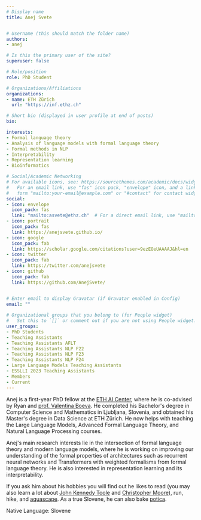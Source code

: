 ```yaml
---
# Display name
title: Anej Svete


# Username (this should match the folder name)
authors:
- anej

# Is this the primary user of the site?
superuser: false

# Role/position
role: PhD Student

# Organizations/Affiliations
organizations:
- name: ETH Zürich
  url: "https://inf.ethz.ch"

# Short bio (displayed in user profile at end of posts)
bio: 

interests:
- Formal language theory
- Analysis of language models with formal language theory
- Formal methods in NLP
- Interpretability
- Representation learning
- Bioinformatics

# Social/Academic Networking
# For available icons, see: https://sourcethemes.com/academic/docs/widgets/#icons
#   For an email link, use "fas" icon pack, "envelope" icon, and a link in the
#   form "mailto:your-email@example.com" or "#contact" for contact widget.
social:
- icon: envelope
  icon_pack: fas
  link: "mailto:asvete@ethz.ch"  # For a direct email link, use "mailto:test@example.org".
- icon: portrait
  icon_pack: fas
  link: https://anejsvete.github.io/
- icon: google
  icon_pack: fab
  link: https://scholar.google.com/citations?user=9ezEOeUAAAAJ&hl=en
- icon: twitter
  icon_pack: fab
  link: https://twitter.com/anejsvete
- icon: github
  icon_pack: fab
  link: https://github.com/AnejSvete/


# Enter email to display Gravatar (if Gravatar enabled in Config)
email: ""
  
# Organizational groups that you belong to (for People widget)
#   Set this to `[]` or comment out if you are not using People widget.  
user_groups:
- PhD Students
- Teaching Assistants
- Teaching Assistants AFLT
- Teaching Assistants NLP F22
- Teaching Assistants NLP F23
- Teaching Assistants NLP F24
- Large Language Models Teaching Assistants
- ESSLLI 2023 Teaching Assistants
- Members
- Current
---
```

Anej is a first-year PhD fellow at the [ETH AI Center](ai.ethz.ch), where he is co-advised by Ryan and [prof. Valentina Boeva](http://boevalab.inf.ethz.ch/index.html).
He completed his Bachelor's degree in Computer Science and Mathematics in Ljubljana, Slovenia, and obtained his Master's degree in Data Science at ETH Zürich.
He now helps with teaching the Large Language Models, Advanced Formal Language Theory, and Natural Language Processing courses.

Anej's main research interests lie in the intersection of formal language theory and modern language models, where he is working on improving our understanding of the formal properties of architectures such as recurrent neural networks and Transformers with weighted formalisms from formal language theory.
He is also interested in representation learning and its interpretability.

If you ask him about his hobbies you will find out he likes to read (you may also learn a lot about [John Kennedy Toole](https://en.wikipedia.org/wiki/John_Kennedy_Toole) and [Christopher Moore](https://en.wikipedia.org/wiki/Christopher_Moore_(author))), run, hike, and [aquascape](https://aquascapinglove.com/learn-aquascaping/what-is-aquascaping/).
As a true Slovene, he can also bake [potica](https://www.youtube.com/watch?v=qN_Oy0D0GLY).

Native Language: Slovene

<!-- Animal Form: Sloth -->

